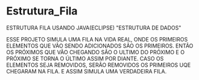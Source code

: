 # Estrutura_Fila
ESTRUTURA FILA USANDO JAVA(ECLIPSE) "ESTRUTURA DE DADOS"

ESSE PROJETO SIMULA UMA FILA NA VIDA REAL, ONDE OS PRIMEIROS ELEMENTOS QUE VÃO SENDO ADICIONADOS SÃO OS PRIMEIROS. ENTÃO OS PRÓXIMOS QUE VÃO CHEGANDO SÃO O ULTIMO DO PRÓXIMO E O PRÓXIMO SE TORNA O ÚLTIMO ASSIM POR DIANTE.
CASO OS ELEMENTOS SEJA REMOVIDOS, SERÃO REMOVIDOS OS PRIMEIROS UQE CHEGARAM NA FILA. E ASSIM SIMULA UMA VERDADEIRA FILA.
